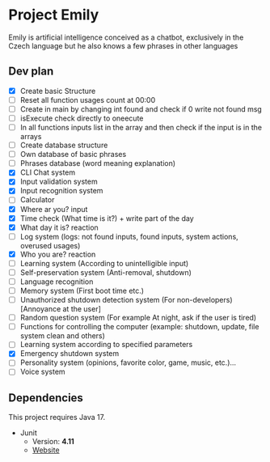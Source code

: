 # Project Emily

Emily is artificial intelligence conceived as a chatbot, exclusively in the Czech language but he also knows a few phrases in other languages

## Dev plan
- [X] Create basic Structure
- [ ] Reset all function usages count at 00:00
- [ ] Create in main by changing int found and check if 0 write not found msg
- [ ] isExecute check directly to oneecute
- [ ] In all functions inputs list in the array and then check if the input is in the arrays
- [ ] Create database structure
- [ ] Own database of basic phrases
- [ ] Phrases database (word meaning explanation) 
- [X] CLI Chat system
- [X] Input validation system
- [X] Input recognition system
- [ ] Calculator
- [X] Where ar you? input
- [X] Time check (What time is it?) + write part of the day
- [X] What day it is? reaction
- [ ] Log system (logs: not found inputs, found inputs, system actions, overused usages)
- [X] Who you are? reaction
- [ ] Learning system (According to unintelligible input)
- [ ] Self-preservation system (Anti-removal, shutdown)
- [ ] Language recognition
- [ ] Memory system (First boot time etc.)
- [ ] Unauthorized shutdown detection system (For non-developers) [Annoyance at the user]
- [ ] Random question system (For example At night, ask if the user is tired)
- [ ] Functions for controlling the computer (example: shutdown, update, file system clean and others)
- [ ] Learning system according to specified parameters
- [X] Emergency shutdown system
- [ ] Personality system (opinions, favorite color, game, music, etc.)...
- [ ] Voice system

## Dependencies
This project requires Java 17.
* Junit
	* Version: **4.11**
	* [Website](https://junit.org/junit5/)
